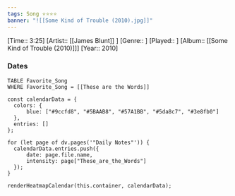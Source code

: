 ```yaml
---
tags: Song ⭐⭐⭐⭐ 
banner: "![[Some Kind of Trouble (2010).jpg]]"
---
```

[Time:: 3:25]
[Artist:: [[James Blunt]] ]
[Genre:: ]
[Played:: ]
[Album:: [[Some Kind of Trouble (2010)]]]
[Year:: 2010]
### Dates
````dataview
TABLE Favorite_Song
WHERE Favorite_Song = [[These are the Words]]
````
  ```dataviewjs
const calendarData = { 
	colors: { 
		blue: ["#9ccfd8", "#5BAAB8", "#57A1BB", "#5da8c7", "#3e8fb0"] 
	}, 
	entries: [] 
}; 

for (let page of dv.pages('"Daily Notes"')) { 
	calendarData.entries.push({ 
		date: page.file.name, 
		intensity: page["These_are_the_Words"]
	}); 
} 

renderHeatmapCalendar(this.container, calendarData);
```
